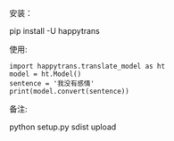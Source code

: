 安装：

pip install -U happytrans


使用:
```
import happytrans.translate_model as ht
model = ht.Model()
sentence = '我没有感情'
print(model.convert(sentence))
```
备注:

python setup.py sdist upload